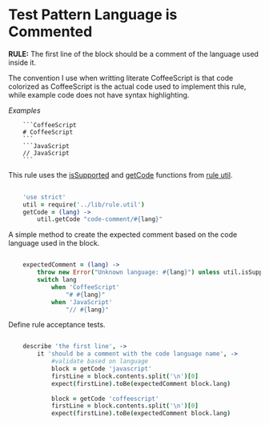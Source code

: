 Test Pattern Language is Commented
==================================

**RULE:** The first line of the block should be a comment of the language used inside it.

The convention I use when writting literate CoffeeScript is that code colorized as CoffeeScript is the actual code used to implement this rule, while example code does not have syntax highlighting.

*Examples*
```Example
    ```CoffeeScript
    # CoffeeScript
    ```
    ```JavaScript
    // JavaScript
    ```
```

This rule uses the [isSupported](../lib/rule.util.coffee.md#block-language-is-supported) and [getCode](../lib/rule.util.coffee.md#get-block-code) functions from [rule util](../lib/rule.util.coffee.md).

```CoffeeScript
    
    'use strict'
    util = require('../lib/rule.util')
    getCode = (lang) ->
        util.getCode "code-comment/#{lang}"
```        

A simple method to create the expected comment based on the code language used in the block.

```CoffeeScript

    expectedComment = (lang) ->
        throw new Error("Unknown language: #{lang}") unless util.isSupported(lang)
        switch lang
            when 'CoffeeScript'
                "# #{lang}"
            when 'JavaScript'
                "// #{lang}"
```

Define rule acceptance tests.

```CoffeeScript

    describe 'the first line', ->
        it 'should be a comment with the code language name', ->
            #validate based on language
            block = getCode 'javascript'
            firstLine = block.contents.split('\n')[0]
            expect(firstLine).toBe(expectedComment block.lang)
            
            block = getCode 'coffeescript'
            firstLine = block.contents.split('\n')[0]
            expect(firstLine).toBe(expectedComment block.lang)
```